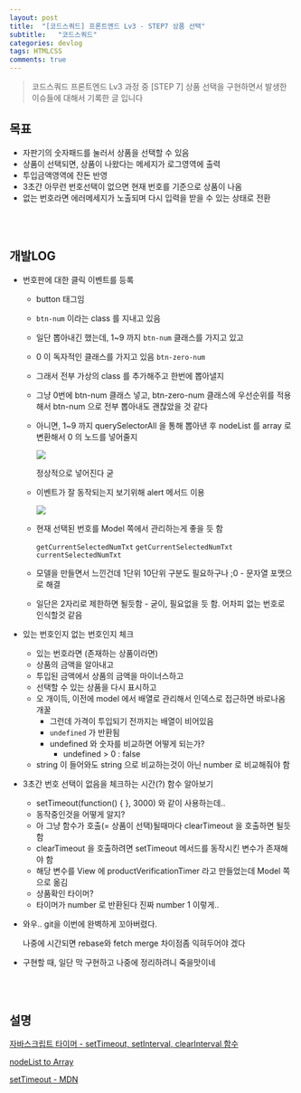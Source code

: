 ```yaml
---
layout: post
title:  "[코드스쿼드] 프론트엔드 Lv3 - STEP7 상품 선택"
subtitle:   "코드스쿼드"
categories: devlog
tags: HTMLCSS
comments: true
---
```


> 코드스쿼드 프론트엔드 Lv3 과정 중 [STEP 7] 상품 선택을 구현하면서 발생한 이슈들에 대해서 기록한 글 입니다

## 목표

- 자판기의 숫자패드를 눌러서 상품을 선택할 수 있음
- 상품이 선택되면, 상품이 나왔다는 메세지가 로그영역에 출력
- 투입금액영역에 잔돈 반영
- 3초간 아무런 번호선택이 없으면 현재 번호를 기준으로 상품이 나옴
- 없는 번호라면 에러메세지가 노출되며 다시 입력을 받을 수 있는 상태로 전환

<br/>

<br/>

## 개발LOG

- 번호판에 대한 클릭 이벤트를 등록

  - button 태그임

  - `btn-num` 이라는 class 를 지내고 있음

  - 일단 뽑아내긴 했는데, 1~9 까지 `btn-num` 클래스를 가지고 있고

  - 0 이 독자적인 클래스를 가지고 있음 `btn-zero-num`

  - 그래서 전부 가상의 class 를 추가해주고 한번에 뽑아낼지

  - 그냥 0번에 btn-num 클래스 넣고, btn-zero-num 클래스에 우선순위를 적용해서 btn-num 으로 전부 뽑아내도 괜찮았을 것 같다

  - 아니면, 1~9 까지 querySelectorAll 을 통해 뽑아낸 후 nodeList 를 array 로 변환해서 0 의 노드를 넣어줄지

    ![](https://i.imgur.com/P3m7gC2.png)

    정상적으로 넣어진다 굳

  - 이벤트가 잘 동작되는지 보기위해 alert 메서드 이용

    ![](https://i.imgur.com/JMXCfOH.png)

  - 현재 선택된 번호를 Model 쪽에서 관리하는게 좋을 듯 함

    `getCurrentSelectedNumTxt` `getCurrentSelectedNumTxt` `currentSelectedNumTxt`

  - 모델을 만들면서 느낀건데 1단위 10단위 구분도 필요하구나 ;0 - 문자열 포맷으로 해결

  - 일단은 2자리로 제한하면 될듯함 - 굳이, 필요없을 듯 함. 어차피 없는 번호로 인식할것 같음

  

- 있는 번호인지 없는 번호인지 체크

  - 있는 번호라면 (존재하는 상품이라면)
  - 상품의 금액을 알아내고
  - 투입된 금액에서 상품의 금액을 마이너스하고
  - 선택할 수 있는 상품을 다시 표시하고
  - 오 개이득, 이전에 model 에서 배열로 관리해서 인덱스로 접근하면 바로나옴 개꿀
    - 그런데 가격이 투입되기 전까지는 배열이 비어있음
    - `undefined` 가 반환됨
    - undefined 와 숫자를 비교하면 어떻게 되는가?
      - undefined > 0 : false
  - string 이 들어와도 string 으로 비교하는것이 아닌 number 로 비교해줘야 함

- 3초간 번호 선택이 없음을 체크하는 시간(?) 함수 알아보기

  - setTimeout(function() { }, 3000) 와 같이 사용하는데..
  - 동작중인것을 어떻게 알지?
  - 아 그냥 함수가 호출(= 상품이 선택)될때마다 clearTimeout 을 호출하면 될듯함
  - clearTimeout 을 호출하려면 setTimeout 메서드를 동작시킨 변수가 존재해야 함
  - 해당 변수를 View 에 productVerificationTimer 라고 만들었는데 Model 쪽으로 옮김
  - 상품확인 타이머?
  - 타이머가 number 로 반환된다 진짜 number 1 이렇게..

- 와우.. git을 이번에 완벽하게 꼬아버렸다.

  나중에 시간되면 rebase와 fetch merge 차이점좀 익혀두어야 겠다

- 구현할 때, 일단 막 구현하고 나중에 정리하려니 죽을맛이네

<br/>

<br/>

## 설명

[자바스크립트 타이머 - setTimeout, setInterval, clearInterval 함수](http://ooz.co.kr/194)

[nodeList to Array](https://developer.mozilla.org/ko/docs/Web/API/NodeList)

[setTimeout - MDN](https://developer.mozilla.org/ko/docs/Web/API/WindowTimers/setTimeout)



<br/>

<br/>


